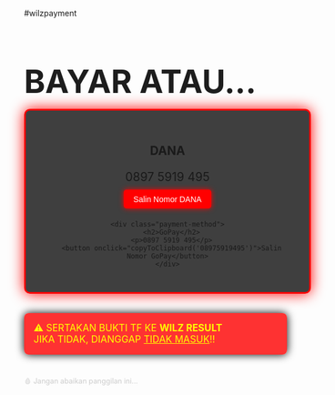 #wilzpayment
<!DOCTYPE html>
<html lang="id">
<head>
  <meta charset="UTF-8" />
  <meta name="viewport" content="width=device-width, initial-scale=1.0"/>
  <title>Pembayaran Seram - DANA & GoPay</title>
  <style>
    @import url('https://fonts.googleapis.com/css2?family=Creepster&display=swap');

    body {
      margin: 0;
      padding: 0;
      background: url('https://files.catbox.moe/gx5mhw.jpg') no-repeat center center fixed;
      background-size: cover;
      font-family: 'Creepster', cursive;
      color: #ff0000;
      text-shadow: 2px 2px 8px black;
      display: flex;
      flex-direction: column;
      align-items: center;
      justify-content: center;
      min-height: 100vh;
    }

    h1 {
      font-size: 4em;
      margin-bottom: 0.2em;
      animation: flicker 2s infinite alternate;
    }

    @keyframes flicker {
      0% { opacity: 1; }
      50% { opacity: 0.6; }
      100% { opacity: 1; }
    }

    .payment-box {
      background-color: rgba(0, 0, 0, 0.75);
      border: 3px solid red;
      border-radius: 10px;
      padding: 2em;
      margin-top: 1em;
      box-shadow: 0 0 25px red;
      text-align: center;
      max-width: 90%;
    }

    .payment-method {
      margin: 1.5em 0;
    }

    .payment-method h2 {
      margin-bottom: 0.2em;
    }

    .payment-method p {
      font-size: 1.5em;
      margin-bottom: 0.5em;
    }

    button {
      padding: 0.6em 1.2em;
      font-size: 1em;
      background-color: red;
      color: white;
      border: none;
      border-radius: 5px;
      cursor: pointer;
      box-shadow: 0 0 10px red;
    }

    button:hover {
      background-color: darkred;
    }

    .warning {
      color: yellow;
      background-color: rgba(255, 0, 0, 0.8);
      padding: 1em;
      border-radius: 8px;
      margin-top: 2em;
      font-size: 1.2em;
      max-width: 85%;
      box-shadow: 0 0 15px black;
    }

    .footer {
      margin-top: 3em;
      font-size: 0.9em;
      color: #ccc;
      text-shadow: none;
    }
  </style>
</head>
<body>
  <h1>BAYAR ATAU...</h1>

  <div class="payment-box">
    <div class="payment-method">
      <h2>DANA</h2>
      <p>0897 5919 495</p>
      <button onclick="copyToClipboard('08975919495')">Salin Nomor DANA</button>
    </div>

    <div class="payment-method">
      <h2>GoPay</h2>
      <p>0897 5919 495</p>
      <button onclick="copyToClipboard('08975919495')">Salin Nomor GoPay</button>
    </div>
  </div>

  <div class="warning">
    ⚠️ SERTAKAN BUKTI TF KE <strong>WILZ RESULT</strong><br>
    JIKA TIDAK, DIANGGAP <u>TIDAK MASUK</u>!!
  </div>

  <div class="footer">
    <p>🩸 Jangan abaikan panggilan ini...</p>
  </div>

  <script>
    function copyToClipboard(text) {
      navigator.clipboard.writeText(text).then(() => {
        alert('Nomor berhasil disalin: ' + text);
      });
    }
  </script>
</body>
</html>
